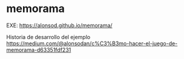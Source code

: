 # memorama

EXE: https://alonsod.github.io/memorama/

Historia de desarrollo del ejemplo 
  https://medium.com/@alonsodan/c%C3%B3mo-hacer-el-juego-de-memorama-d63351fdf231
